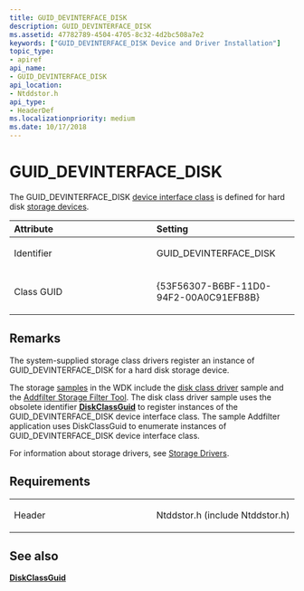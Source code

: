 ```yaml
---
title: GUID_DEVINTERFACE_DISK
description: GUID_DEVINTERFACE_DISK
ms.assetid: 47782789-4504-4705-8c32-4d2bc508a7e2
keywords: ["GUID_DEVINTERFACE_DISK Device and Driver Installation"]
topic_type:
- apiref
api_name:
- GUID_DEVINTERFACE_DISK
api_location:
- Ntddstor.h
api_type:
- HeaderDef
ms.localizationpriority: medium
ms.date: 10/17/2018
---
```


# GUID_DEVINTERFACE_DISK


The GUID_DEVINTERFACE_DISK [device interface class](./overview-of-device-interface-classes.md) is defined for hard disk [storage devices](../storage/index.md).

<table>
<colgroup>
<col width="50%" />
<col width="50%" />
</colgroup>
<thead>
<tr class="header">
<th align="left">Attribute</th>
<th align="left">Setting</th>
</tr>
</thead>
<tbody>
<tr class="odd">
<td align="left"><p>Identifier</p></td>
<td align="left"><p>GUID_DEVINTERFACE_DISK</p></td>
</tr>
<tr class="even">
<td align="left"><p>Class GUID</p></td>
<td align="left"><p>{53F56307-B6BF-11D0-94F2-00A0C91EFB8B}</p></td>
</tr>
</tbody>
</table>

 

Remarks
-------

The system-supplied storage class drivers register an instance of GUID_DEVINTERFACE_DISK for a hard disk storage device.

The storage [samples](https://go.microsoft.com/fwlink/p/?LinkId=618052) in the WDK include the [disk class driver](https://go.microsoft.com/fwlink/p/?linkid=256103) sample and the [Addfilter Storage Filter Tool](https://go.microsoft.com/fwlink/p/?linkid=256076). The disk class driver sample uses the obsolete identifier [**DiskClassGuid**](diskclassguid.md) to register instances of the GUID_DEVINTERFACE_DISK device interface class. The sample Addfilter application uses DiskClassGuid to enumerate instances of GUID_DEVINTERFACE_DISK device interface class.

For information about storage drivers, see [Storage Drivers](../storage/storage-drivers.md).

Requirements
------------

<table>
<colgroup>
<col width="50%" />
<col width="50%" />
</colgroup>
<tbody>
<tr class="odd">
<td align="left"><p>Header</p></td>
<td align="left">Ntddstor.h (include Ntddstor.h)</td>
</tr>
</tbody>
</table>

## See also


[**DiskClassGuid**](diskclassguid.md)

 

